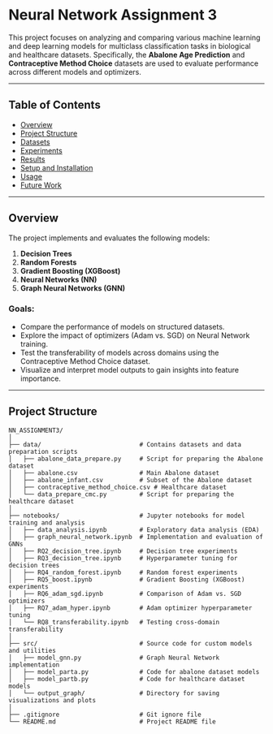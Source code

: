 # Neural Network Assignment 3

This project focuses on analyzing and comparing various machine learning and deep learning models for multiclass classification tasks in biological and healthcare datasets. Specifically, the **Abalone Age Prediction** and **Contraceptive Method Choice** datasets are used to evaluate performance across different models and optimizers.

---

## Table of Contents
- [Overview](#overview)
- [Project Structure](#project-structure)
- [Datasets](#datasets)
- [Experiments](#experiments)
- [Results](#results)
- [Setup and Installation](#setup-and-installation)
- [Usage](#usage)
- [Future Work](#future-work)

---

## Overview

The project implements and evaluates the following models:
1. **Decision Trees**
2. **Random Forests**
3. **Gradient Boosting (XGBoost)**
4. **Neural Networks (NN)**
5. **Graph Neural Networks (GNN)**

### Goals:
- Compare the performance of models on structured datasets.
- Explore the impact of optimizers (Adam vs. SGD) on Neural Network training.
- Test the transferability of models across domains using the Contraceptive Method Choice dataset.
- Visualize and interpret model outputs to gain insights into feature importance.

---

## Project Structure

```plaintext
NN_ASSIGNMENT3/
│
├── data/                           # Contains datasets and data preparation scripts
│   ├── abalone_data_prepare.py     # Script for preparing the Abalone dataset
│   ├── abalone.csv                 # Main Abalone dataset
│   ├── abalone_infant.csv          # Subset of the Abalone dataset
│   ├── contraceptive_method_choice.csv # Healthcare dataset
│   └── data_prepare_cmc.py         # Script for preparing the healthcare dataset
│
├── notebooks/                      # Jupyter notebooks for model training and analysis
│   ├── data_analysis.ipynb         # Exploratory data analysis (EDA)
│   ├── graph_neural_network.ipynb  # Implementation and evaluation of GNNs
│   ├── RQ2_decision_tree.ipynb     # Decision tree experiments
│   ├── RQ3_decision_tree.ipynb     # Hyperparameter tuning for decision trees
│   ├── RQ4_random_forest.ipynb     # Random forest experiments
│   ├── RQ5_boost.ipynb             # Gradient Boosting (XGBoost) experiments
│   ├── RQ6_adam_sgd.ipynb          # Comparison of Adam vs. SGD optimizers
│   ├── RQ7_adam_hyper.ipynb        # Adam optimizer hyperparameter tuning
│   └── RQ8_transferability.ipynb   # Testing cross-domain transferability
│
├── src/                            # Source code for custom models and utilities
│   ├── model_gnn.py                # Graph Neural Network implementation
│   ├── model_parta.py              # Code for abalone dataset models
│   ├── model_partb.py              # Code for healthcare dataset models
│   └── output_graph/               # Directory for saving visualizations and plots
│
├── .gitignore                      # Git ignore file
└── README.md                       # Project README file
